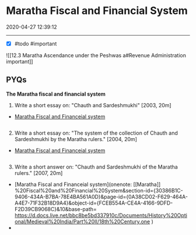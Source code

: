 # Maratha Fiscal and Financial System
2020-04-27 12:39:12

---

- [x] #todo #important 

![[12.3 Maratha Ascendance under the Peshwas a#Revenue Administration important]]

## PYQs

**The Maratha fiscal and financial system**

1. Write a short essay on: "Chauth and Sardeshmukhi" [2003, 20m]
-   [Maratha Fiscal and Financeial system](onenote:[[Maratha]]%20Fiscal%20and%20Financial%20System&section-id={30386B1C-9406-434A-B7BA-78E4BA561A0D}&page-id={0A38CD02-F629-464A-A4E7-71F32B18D9A4}&object-id={FCEB554A-CE4A-4166-9DFD-F2D39CB9068C}&10&base-path=https://d.docs.live.net/bbc8be5bd337910c/Documents/History%20Optional/Medieval%20India/Part%20II/18th%20Century.one)
```ad-Answer

```
2. Write a short essay on: "The system of the collection of Chauth and Sardeshmukhi by the Maratha rulers." [2004, 20m]
-   [Maratha Fiscal and Financeial system](onenote:[[Maratha]]%20Fiscal%20and%20Financial%20System&section-id={30386B1C-9406-434A-B7BA-78E4BA561A0D}&page-id={0A38CD02-F629-464A-A4E7-71F32B18D9A4}&object-id={FCEB554A-CE4A-4166-9DFD-F2D39CB9068C}&10&base-path=https://d.docs.live.net/bbc8be5bd337910c/Documents/History%20Optional/Medieval%20India/Part%20II/18th%20Century.one)
```ad-Answer

```
3. Write a short answer on: "Chauth and Sardeshmukhi of the Maratha rulers." [2007, 20m]
-   [Maratha Fiscal and Financeial system](onenote: [[Maratha]] %20Fiscal%20and%20Financial%20System&section-id={30386B1C-9406-434A-B7BA-78E4BA561A0D}&page-id={0A38CD02-F629-464A-A4E7-71F32B18D9A4}&object-id={FCEB554A-CE4A-4166-9DFD-F2D39CB9068C}&10&base-path= https://d.docs.live.net/bbc8be5bd337910c/Documents/History%20Optional/Medieval%20India/Part%20II/18th%20Century.one )
-
```ad-Answer

```